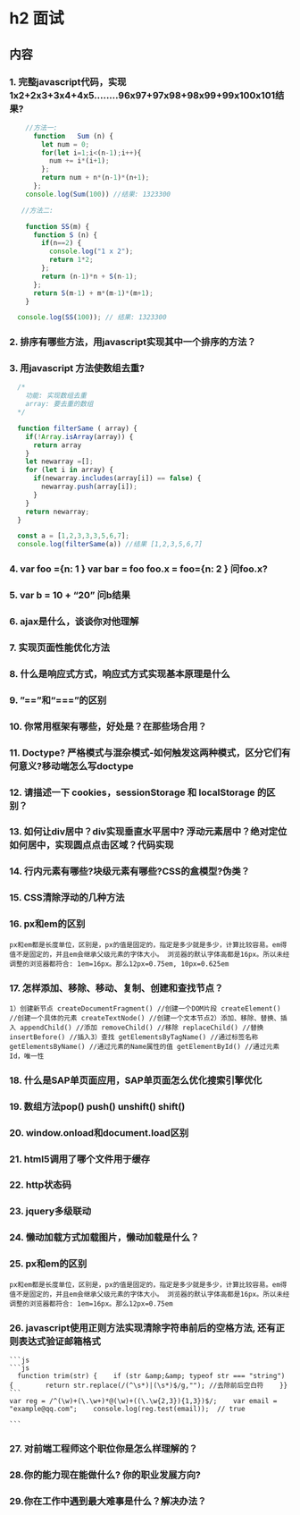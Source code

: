 # h2 面试
## 内容
### 1. 完整javascript代码，实现1x2+2x3+3x4+4x5........96x97+97x98+98x99+99x100x101结果?  
```js
    //方法一:
      function   Sum (n) {
        let num = 0;
        for(let i=1;i<(n-1);i++){
          num += i*(i+1);
        };
        return num + n*(n-1)*(n+1);
      };
    console.log(Sum(100)) //结果: 1323300

   //方法二:

    function SS(m) {
      function S (n) {
        if(n==2) {
          console.log("1 x 2");
          return 1*2;
        };
        return (n-1)*n + S(n-1);
      };
      return S(m-1) + m*(m-1)*(m+1);
    }

  console.log(SS(100)); // 结果: 1323300

```

### 2. 排序有哪些方法，用javascript实现其中一个排序的方法？




### 3. 用javascript 方法使数组去重?
```js
  /*
    功能: 实现数组去重
    array: 要去重的数组
  */

  function filterSame ( array) {
    if(!Array.isArray(array)) {
      return array
    }
    let newarray =[];
    for (let i in array) {
      if(newarray.includes(array[i]) == false) {
        newarray.push(array[i]);
      }
    }
    return newarray;
  }

  const a = [1,2,3,3,3,5,6,7];
  console.log(filterSame(a)) //结果 [1,2,3,5,6,7]
```    

### 4. var foo  ={n: 1 }   var  bar  = foo   foo.x  = foo={n:  2 }  问foo.x?


### 5. var  b  = 10  +  “20”   问b结果


### 6. ajax是什么，谈谈你对他理解


### 7. 实现页面性能优化方法


### 8. 什么是响应式方式，响应式方式实现基本原理是什么

### 9.  ”==”和“===”的区别


### 10.  你常用框架有哪些，好处是？在那些场合用？


### 11.  Doctype? 严格模式与混杂模式-如何触发这两种模式，区分它们有何意义?移动端怎么写doctype


### 12. 请描述一下 cookies，sessionStorage 和 localStorage 的区别？


### 13. 如何让div居中？div实现垂直水平居中? 浮动元素居中？绝对定位如何居中，实现圆点点击区域？代码实现


### 14. 行内元素有哪些?块级元素有哪些?CSS的盒模型?伪类？

### 15. CSS清除浮动的几种方法

### 16. px和em的区别  
    px和em都是长度单位，区别是，px的值是固定的，指定是多少就是多少，计算比较容易。em得值不是固定的，并且em会继承父级元素的字体大小。 浏览器的默认字体高都是16px。所以未经调整的浏览器都符合: 1em=16px。那么12px=0.75em, 10px=0.625em

### 17. 怎样添加、移除、移动、复制、创建和查找节点？  
    1）创建新节点 createDocumentFragment() //创建一个DOM片段 createElement() //创建一个具体的元素 createTextNode() //创建一个文本节点2）添加、移除、替换、插入 appendChild() //添加 removeChild() //移除 replaceChild() //替换 insertBefore() //插入3）查找 getElementsByTagName() //通过标签名称 getElementsByName() //通过元素的Name属性的值 getElementById() //通过元素Id，唯一性

### 18. 什么是SAP单页面应用，SAP单页面怎么优化搜索引擎优化


### 19. 数组方法pop() push() unshift() shift()


### 20. window.onload和document.load区别


### 21. html5调用了哪个文件用于缓存

### 22. http状态码

### 23. jquery多级联动


### 24. 懒动加载方式加载图片，懒动加载是什么？

### 25. px和em的区别
    px和em都是长度单位，区别是，px的值是固定的，指定是多少就是多少，计算比较容易。em得值不是固定的，并且em会继承父级元素的字体大小。 浏览器的默认字体高都是16px。所以未经调整的浏览器都符合: 1em=16px。那么12px=0.75em
### 26. javascript使用正则方法实现清除字符串前后的空格方法, 还有正则表达式验证邮箱格式
    ```js
    ```js
      function trim(str) {    if (str &amp;&amp; typeof str === "string") {        return str.replace(/(^\s*)|(\s*)$/g,""); //去除前后空白符    }}
    ```  
    var reg = /^(\w)+(\.\w+)*@(\w)+((\.\w{2,3}){1,3})$/;    var email = "example@qq.com";    console.log(reg.test(email));  // true

    ```
### 27. 对前端工程师这个职位你是怎么样理解的？

### 28.你的能力现在能做什么? 你的职业发展方向?

### 29.你在工作中遇到最大难事是什么？解决办法？
